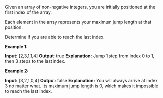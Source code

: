 
Given an array of non-negative integers, you are initially positioned at the first index of the array.

Each element in the array represents your maximum jump length at that position.

Determine if you are able to reach the last index.

**Example 1:**

**Input:** [2,3,1,1,4]
**Output:** true
**Explanation:** Jump 1 step from index 0 to 1, then 3 steps to the last index.

**Example 2:**

**Input:** [3,2,1,0,4]
**Output:** false
**Explanation:** You will always arrive at index 3 no matter what. Its maximum
             jump length is 0, which makes it impossible to reach the last index.